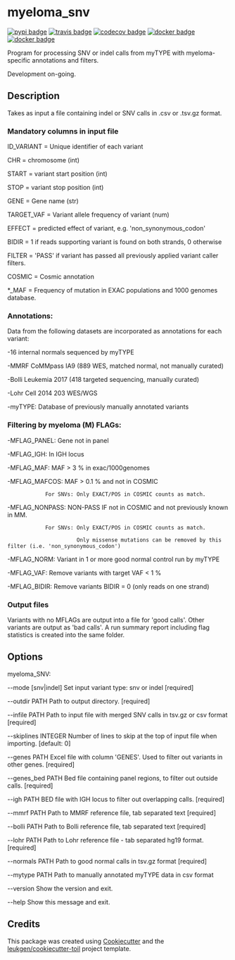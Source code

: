 # myeloma_snv

[![pypi badge][pypi_badge]][pypi_base]
[![travis badge][travis_badge]][travis_base]
[![codecov badge][codecov_badge]][codecov_base]
[![docker badge][docker_badge]][docker_base]
[![docker badge][automated_badge]][docker_base]

Program for processing SNV or indel calls from myTYPE with myeloma-specific annotations and filters.

Development on-going.

## Description

Takes as input a file containing indel or SNV calls in .csv or .tsv.gz format.

### Mandatory columns in input file

ID_VARIANT = Unique identifier of each variant

CHR = chromosome (int)

START = variant start position (int)

STOP = variant stop position (int)

GENE = Gene name (str)

TARGET_VAF = Variant allele frequency of variant (num)

EFFECT = predicted effect of variant, e.g. 'non_synonymous_codon'

BIDIR = 1 if reads supporting variant is found on both strands, 0 otherwise

FILTER = 'PASS' if variant has passed all previously applied variant caller filters.

COSMIC = Cosmic annotation

*_MAF = Frequency of mutation in EXAC populations and 1000 genomes database.

### Annotations:

Data from the following datasets are incorporated as annotations for each variant:

-16 internal normals sequenced by myTYPE

-MMRF CoMMpass IA9 (889 WES, matched normal, not manually curated)

-Bolli Leukemia 2017 (418 targeted sequencing, manually curated)

-Lohr Cell 2014 203 WES/WGS

-myTYPE: Database of previously manually annotated variants 

### Filtering by myeloma (M) FLAGs:

-MFLAG_PANEL: Gene not in panel

-MFLAG_IGH: In IGH locus

-MFLAG_MAF: MAF > 3 % in exac/1000genomes

-MFLAG_MAFCOS: MAF > 0.1 % and not in COSMIC

                For SNVs: Only EXACT/POS in COSMIC counts as match.

-MFLAG_NONPASS: NON-PASS IF not in COSMIC and not previously known in MM.

                For SNVs: Only EXACT/POS in COSMIC counts as match.

                          Only missense mutations can be removed by this filter (i.e. 'non_synonymous_codon')

-MFLAG_NORM: Variant in 1 or more good normal control run by myTYPE

-MFLAG_VAF: Remove variants with target VAF < 1 %

-MFLAG_BIDIR: Remove variants BIDIR = 0 (only reads on one strand)


### Output files

Variants with no MFLAGs are output into a file for 'good calls'. Other variants are output as 'bad calls'. A run summary report including flag statistics is created into the same folder. 

## Options

myeloma_SNV:

  --mode [snv|indel]   Set input variant type: snv or indel  [required]

  --outdir PATH        Path to output directory.  [required]

  --infile PATH        Path to input file with merged SNV calls in tsv.gz or
                       csv format  [required]

  --skiplines INTEGER  Number of lines to skip at the top of input file when
                       importing.  [default: 0]

  --genes PATH         Excel file with column 'GENES'. Used to filter out
                       variants in other genes.  [required]

  --genes_bed PATH     Bed file containing panel regions, to filter out
                       outside calls.  [required]

  --igh PATH           BED file with IGH locus to filter out overlapping
                       calls.  [required]

  --mmrf PATH          Path to MMRF reference file, tab separated text
                       [required]

  --bolli PATH         Path to Bolli reference file, tab separated text
                       [required]

  --lohr PATH          Path to Lohr reference file - tab separated hg19
                       format.  [required]

  --normals PATH       Path to good normal calls in tsv.gz format  [required]

  --mytype PATH        Path to manually annotated myTYPE data in csv format

  --version            Show the version and exit.

  --help               Show this message and exit.

## Credits

This package was created using [Cookiecutter] and the
[leukgen/cookiecutter-toil] project template.

<!-- References -->
[singularity]: http://singularity.lbl.gov/
[docker2singularity]: https://github.com/singularityware/docker2singularity
[cookiecutter]: https://github.com/audreyr/cookiecutter
[leukgen/cookiecutter-toil]: https://github.com/leukgen/cookiecutter-toil
[`--batchSystem`]: http://toil.readthedocs.io/en/latest/developingWorkflows/batchSystem.html?highlight=BatchSystem

<!-- Badges -->
[docker_base]: https://hub.docker.com/r/evenrus/myeloma_snv
[docker_badge]: https://img.shields.io/docker/build/evenrus/myeloma_snv.svg
[automated_badge]: https://img.shields.io/docker/automated/leukgen/myeloma_snv.svg
[codecov_badge]: https://codecov.io/gh/evenrus/myeloma_snv/branch/master/graph/badge.svg
[codecov_base]: https://codecov.io/gh/evenrus/myeloma_snv
[pypi_badge]: https://img.shields.io/pypi/v/myeloma_snv.svg
[pypi_base]: https://pypi.python.org/pypi/myeloma_snv
[travis_badge]: https://img.shields.io/travis/evenrus/myeloma_snv.svg
[travis_base]: https://travis-ci.org/evenrus/myeloma_snv
